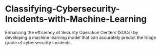 # Classifying-Cybersecurity-Incidents-with-Machine-Learning
Enhancing the efficiency of Security Operation Centers (SOCs) by developing a machine learning model that can accurately predict the triage grade of cybersecurity incidents. 
